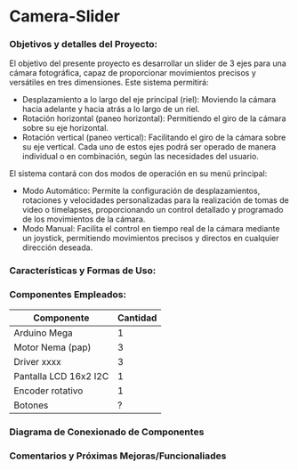 # Camera-Slider

### Objetivos  y detalles del Proyecto:
El objetivo del presente proyecto es desarrollar un slider de 3 ejes para una cámara fotográfica, capaz de proporcionar movimientos precisos y versátiles en tres dimensiones. Este sistema permitirá:

- Desplazamiento a lo largo del eje principal (riel): Moviendo la cámara hacia adelante y hacia atrás a lo largo de un riel.
- Rotación horizontal (paneo horizontal): Permitiendo el giro de la cámara sobre su eje horizontal.
- Rotación vertical (paneo vertical): Facilitando el giro de la cámara sobre su eje vertical.
Cada uno de estos ejes podrá ser operado de manera individual o en combinación, según las necesidades del usuario.

El sistema contará con dos modos de operación en su menú principal:

- Modo Automático: Permite la configuración de desplazamientos, rotaciones y velocidades personalizadas para la realización de tomas de video o timelapses, proporcionando un control detallado y programado de los movimientos de la cámara.
- Modo Manual: Facilita el control en tiempo real de la cámara mediante un joystick, permitiendo movimientos precisos y directos en cualquier dirección deseada.

### Características y Formas de Uso:

### Componentes Empleados:

| Componente | Cantidad |
|------------|----------|
|Arduino Mega| 1 |
|Motor Nema (pap)| 3 |
|Driver xxxx | 3 |
|Pantalla LCD 16x2 I2C| 1 |
|Encoder rotativo| 1 |
| Botones | ? |

### Diagrama de Conexionado de Componentes

### Comentarios y Próximas Mejoras/Funcionaliades
